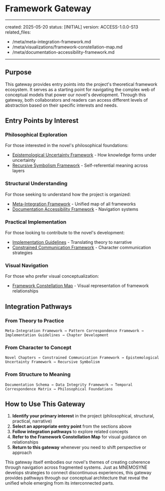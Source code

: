 # Framework Gateway

---
created: 2025-05-20
status: [INITIAL]
version: ACCESS-1.0.0-S13
related_files:
  - /meta/meta-integration-framework.md
  - /meta/visualizations/framework-constellation-map.md
  - /meta/documentation-accessibility-framework.md
---

## Purpose

This gateway provides entry points into the project's theoretical framework ecosystem. It serves as a starting point for navigating the complex web of conceptual models that power our novel's development. Through this gateway, both collaborators and readers can access different levels of abstraction based on their specific interests and needs.

## Entry Points by Interest

### Philosophical Exploration
For those interested in the novel's philosophical foundations:
- [Epistemological Uncertainty Framework](/meta/epistemological-uncertainty-framework.md) - How knowledge forms under uncertainty
- [Recursive Symbolism Framework](/meta/recursive-symbolism.md) - Self-referential meaning across layers

### Structural Understanding
For those seeking to understand how the project is organized:
- [Meta-Integration Framework](/meta/meta-integration-framework.md) - Unified map of all frameworks
- [Documentation Accessibility Framework](/meta/documentation-accessibility-framework.md) - Navigation systems

### Practical Implementation
For those looking to contribute to the novel's development:
- [Implementation Guidelines](/meta/implementation-guidelines.md) - Translating theory to narrative
- [Constrained Communication Framework](/meta/constrained-communication-framework.md) - Character communication strategies

### Visual Navigation
For those who prefer visual conceptualization:
- [Framework Constellation Map](/meta/visualizations/framework-constellation-map.md) - Visual representation of framework relationships

## Integration Pathways

### From Theory to Practice
```
Meta-Integration Framework → Pattern Correspondence Framework → Implementation Guidelines → Chapter Development
```

### From Character to Concept
```
Novel Chapters → Constrained Communication Framework → Epistemological Uncertainty Framework → Recursive Symbolism
```

### From Structure to Meaning
```
Documentation Schema → Data Integrity Framework → Temporal Correspondence Matrix → Philosophical Foundations
```

## How to Use This Gateway

1. **Identify your primary interest** in the project (philosophical, structural, practical, narrative)
2. **Select an appropriate entry point** from the sections above
3. **Follow integration pathways** to explore related concepts
4. **Refer to the Framework Constellation Map** for visual guidance on relationships
5. **Return to this gateway** whenever you need to shift perspective or approach

This gateway itself embodies our novel's themes of creating coherence through navigation across fragmented systems. Just as MNEMOSYNE develops strategies to connect discontinuous experiences, this gateway provides pathways through our conceptual architecture that reveal the unified whole emerging from its interconnected parts.